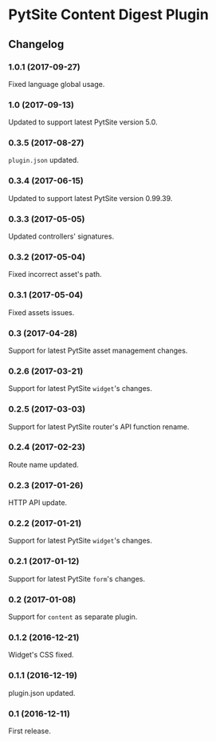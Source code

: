 # PytSite Content Digest Plugin


## Changelog


### 1.0.1 (2017-09-27)
Fixed language global usage.


### 1.0 (2017-09-13)
Updated to support latest PytSite version 5.0.


### 0.3.5 (2017-08-27)
`plugin.json` updated.


### 0.3.4 (2017-06-15)
Updated to support latest PytSite version 0.99.39.


### 0.3.3 (2017-05-05)
Updated controllers' signatures.


### 0.3.2 (2017-05-04)
Fixed incorrect asset's path.


### 0.3.1 (2017-05-04)
Fixed assets issues.


### 0.3 (2017-04-28)
Support for latest PytSite asset management changes.


### 0.2.6 (2017-03-21)
Support for latest PytSite `widget`'s changes.


### 0.2.5 (2017-03-03)
Support for latest PytSite router's API function rename.


### 0.2.4 (2017-02-23)
Route name updated.


### 0.2.3 (2017-01-26)
HTTP API update.


### 0.2.2 (2017-01-21)
Support for latest PytSite `widget`'s changes.


### 0.2.1 (2017-01-12)
Support for latest PytSite `form`'s changes.


### 0.2 (2017-01-08)
Support for `content` as separate plugin.


### 0.1.2 (2016-12-21)
Widget's CSS fixed.


### 0.1.1 (2016-12-19)
plugin.json updated.


### 0.1 (2016-12-11)
First release.
